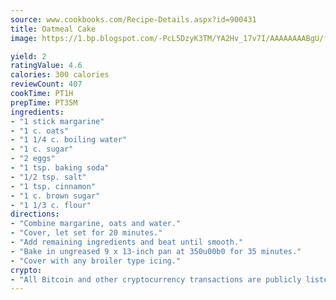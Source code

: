 ```yaml
---
source: www.cookbooks.com/Recipe-Details.aspx?id=900431
title: Oatmeal Cake
image: https://1.bp.blogspot.com/-PcL5DzyK3TM/YA2Hv_17v7I/AAAAAAAABgU/fyHeesSth_IZW9mL5lk6GxJO8cW8ksrGACLcBGAsYHQ/s320/12.png

yield: 2
ratingValue: 4.6
calories: 300 calories
reviewCount: 407
cookTime: PT1H
prepTime: PT35M
ingredients:
- "1 stick margarine"
- "1 c. oats"
- "1 1/4 c. boiling water"
- "1 c. sugar"
- "2 eggs"
- "1 tsp. baking soda"
- "1/2 tsp. salt"
- "1 tsp. cinnamon"
- "1 c. brown sugar"
- "1 1/3 c. flour"
directions:
- "Combine margarine, oats and water."
- "Cover, let set for 20 minutes."
- "Add remaining ingredients and beat until smooth."
- "Bake in ungreased 9 x 13-inch pan at 350u00b0 for 35 minutes."
- "Cover with any broiler type icing."
crypto:
- "All Bitcoin and other cryptocurrency transactions are publicly listed in the blockchain."
---
```

